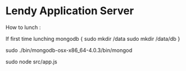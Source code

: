 # Lendy Application Server

How to lunch :

If first time lunching mongodb {
    sudo mkdir /data
    sudo mkdir /data/db
}

sudo ./bin/mongodb-osx-x86_64-4.0.3/bin/mongod

sudo node src/app.js